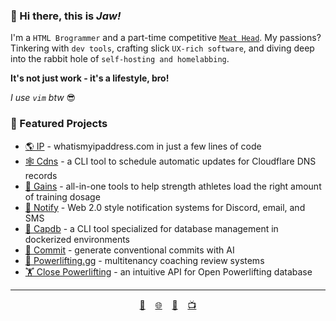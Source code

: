 ### 👋 Hi there, this is *Jaw!*

I'm a `HTML Brogrammer` and a part-time competitive [`Meat Head`](https://videos.jaw.dev). My passions? Tinkering with `dev tools`, crafting slick `UX-rich software`, and diving deep into the rabbit hole of `self-hosting and homelabbing`.

**It's not just work - it's a lifestyle, bro!**

*I use `vim` btw* 😎

### 🚀 Featured Projects

- [🌎 IP](https://ip.jaw.dev/) - whatismyipaddress.com in just a few lines of code
- [🕸️ Cdns](https://www.npmjs.com/package/@wajeht/cdns) - a CLI tool to schedule automatic updates for Cloudflare DNS records
- [💪 Gains](https://gains.jaw.dev/) - all-in-one tools to help strength athletes load the right amount of training dosage
- [🔔 Notify](https://notify.jaw.dev/) - Web 2.0 style notification systems for Discord, email, and SMS
- [💾 Capdb](https://www.npmjs.com/package/@wajeht/capdb) - a CLI tool specialized for database management in dockerized environments
- [🤖 Commit](https://commit.jaw.dev/) - generate conventional commits with AI
- [💪 Powerlifting.gg](https://powerlifting.gg/) - multitenancy coaching review systems
- [🏋️ Close Powerlifting](https://close-powerlifting.jaw.dev/) - an intuitive API for Open Powerlifting database

<div align="center">

---

[💌](mailto:github@jaw.dev) &nbsp;&nbsp; [🌐](https://jaw.dev/) &nbsp;&nbsp; [🐶](https://dogs.jaw.dev/) &nbsp;&nbsp; [📺](https://videos.jaw.dev/)

</div>
